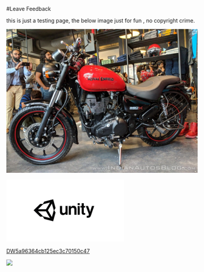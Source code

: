 #Leave Feedback

<div id="feedback-container"></div>
this is just a testing page,
the below image just for fun , no copyright crime.

![abc](Images/DW5af52ae43d8ce91810dc3e75.jpg)

![abc](Images/DW5a963922d2f2b83b4ce3e9c6.png)


[DW5a96364cb125ec3c70150c47](Examples/DW5a96364cb125ec3c70150c47.cs)

![](https://images.pexels.com/photos/67636/rose-blue-flower-rose-blooms-67636.jpeg)
